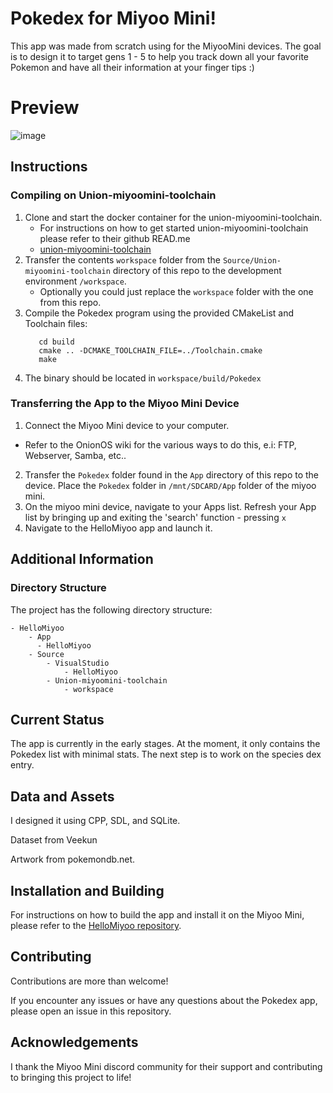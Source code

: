 # Pokedex for Miyoo Mini!

This app was made from scratch using for the MiyooMini devices. The goal is to design it to target gens 1 - 5 to help you track down all your favorite Pokemon and have all their information at your finger tips :) 

# Preview

![image](https://github.com/Yorisoft/pokedex_miyoo/assets/27126548/3c8ad2e6-37c7-4f3f-a6b3-8c95c34a1c12)

## Instructions

### Compiling on Union-miyoomini-toolchain

1. Clone and start the docker container for the union-miyoomini-toolchain. 
   - For instructions on how to get started union-miyoomini-toolchain please refer to their github READ.me 
   - [union-miyoomini-toolchain](https://github.com/MiyooMini/union-toolchain/tree/main)
2. Transfer the contents `workspace` folder from the `Source/Union-miyoomini-toolchain` directory of this repo to the development environment `/workspace`. 
   - Optionally you could just replace the `workspace` folder with the one from this repo. 
3. Compile the Pokedex program using the provided CMakeList and Toolchain files:
     ```
        cd build
        cmake .. -DCMAKE_TOOLCHAIN_FILE=../Toolchain.cmake
        make
     ```
4. The binary should be located in `workspace/build/Pokedex`

### Transferring the App to the Miyoo Mini Device

1. Connect the Miyoo Mini device to your computer.
  - Refer to the OnionOS wiki for the various ways to do this, e.i: FTP, Webserver, Samba, etc..
2. Transfer the `Pokedex` folder found in the `App` directory of this repo to the device. Place the `Pokedex` folder in `/mnt/SDCARD/App` folder of the miyoo mini.
3. On the miyoo mini device, navigate to your Apps list. Refresh your App list by bringing up and exiting the 'search' function - pressing `x`
4. Navigate to the HelloMiyoo app and launch it. 

## Additional Information

### Directory Structure

The project has the following directory structure:
```
- HelloMiyoo
    - App
      - HelloMiyoo
    - Source
        - VisualStudio
            - HelloMiyoo
        - Union-miyoomini-toolchain
            - workspace
```

## Current Status

The app is currently in the early stages. At the moment, it only contains the Pokedex list with minimal stats. The next step is to work on the species dex entry.

## Data and Assets

I designed it using CPP, SDL, and SQLite.

Dataset from Veekun

Artwork from pokemondb.net.

## Installation and Building

For instructions on how to build the app and install it on the Miyoo Mini, please refer to the [HelloMiyoo repository](https://github.com/Yorisoft/HelloMiyoo).

## Contributing

Contributions are more than welcome! 

If you encounter any issues or have any questions about the Pokedex app, please open an issue in this repository.

## Acknowledgements

I thank the Miyoo Mini discord community for their support and contributing to bringing this project to life!

